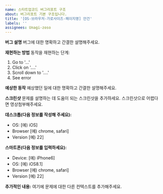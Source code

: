 ```yaml
---
name: 스타트업코드 버그리포트 구조
about: 버그리포트 기본 구조입니다.
title: '[OS-브라우저-가로사이즈-페이지명] 안건'
labels: ''
assignees: Unagi-zoso
---
```


**버그 설명** 버그에 대한 명확하고 간결한 설명해주세요.

**재현하는 방법** 동작을 재현하는 단계:

1. Go to '...'
2. Click on '....'
3. Scroll down to '....'
4. See error

**예상한 동작** 예상했던 일에 대한 명확하고 간결한 설명해주세요.

**스크린샷** 문제를 설명하는 데 도움이 되는 스크린샷을 추가하세요. 스크린샷으로 어렵다면 영상첨부해주세요.

**데스크톱(다음 정보를 작성해 주세요):**

- OS: [예) iOS]
- Browser [예) chrome, safari]
- Version [예) 22]

**스마트폰(다음 정보를 입력하세요):**

- Device: [예) iPhone6]
- OS: [예) iOS8.1]
- Browser [예) chrome, safari]
- Version [예) 22]

**추가적인 내용:** 여기에 문제에 대한 다른 컨텍스트를 추가해주세요.

